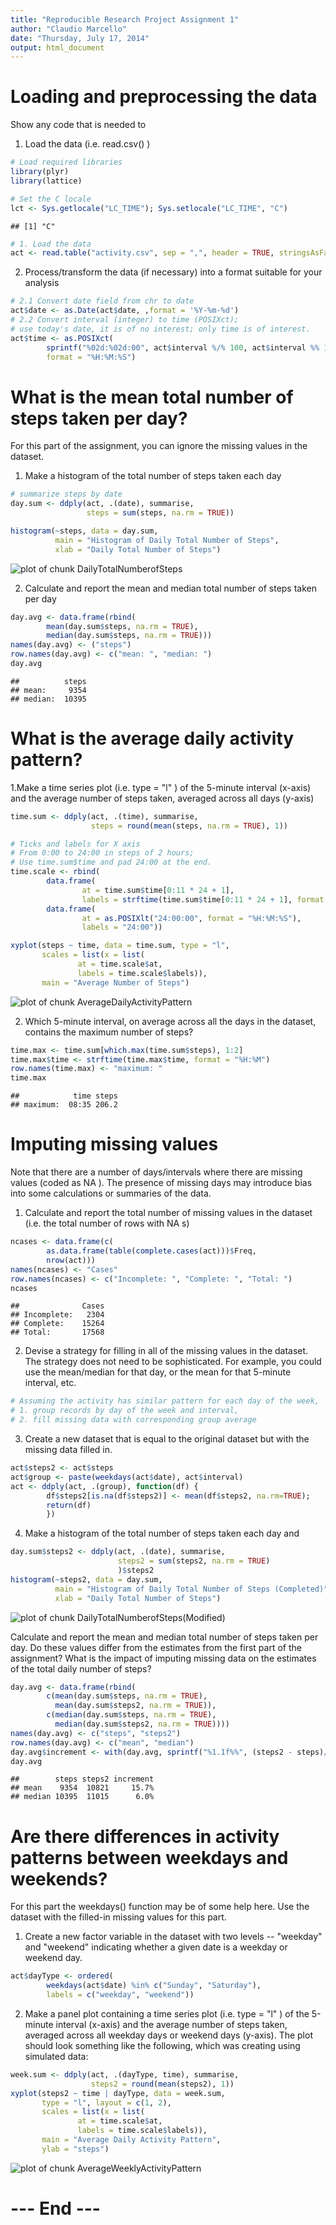 ```yaml
---
title: "Reproducible Research Project Assignment 1"
author: "Claudio Marcello"
date: "Thursday, July 17, 2014"
output: html_document
---
```


# Loading and preprocessing the data

Show any code that is needed to

1. Load the data (i.e. read.csv() )

```r
# Load required libraries
library(plyr)
library(lattice)

# Set the C locale
lct <- Sys.getlocale("LC_TIME"); Sys.setlocale("LC_TIME", "C")
```

```
## [1] "C"
```

```r
# 1. Load the data
act <- read.table("activity.csv", sep = ",", header = TRUE, stringsAsFactors=FALSE)
```

2. Process/transform the data (if necessary) into a format suitable for your analysis


```r
# 2.1 Convert date field from chr to date
act$date <- as.Date(act$date, ,format = '%Y-%m-%d')
# 2.2 Convert interval (integer) to time (POSIXct);  
# use today's date, it is of no interest; only time is of interest.
act$time <- as.POSIXct(
        sprintf("%02d:%02d:00", act$interval %/% 100, act$interval %% 100), 
        format = "%H:%M:%S")
```


# What is the mean total number of steps taken per day?

For this part of the assignment, you can ignore the missing values in the dataset.

1. Make a histogram of the total number of steps taken each day

```r
# summarize steps by date
day.sum <- ddply(act, .(date), summarise, 
                 steps = sum(steps, na.rm = TRUE))

histogram(~steps, data = day.sum, 
          main = "Histogram of Daily Total Number of Steps",
          xlab = "Daily Total Number of Steps")
```

![plot of chunk DailyTotalNumberofSteps](figure/DailyTotalNumberofSteps.png) 

2. Calculate and report the mean and median total number of steps taken per day

```r
day.avg <- data.frame(rbind(
        mean(day.sum$steps, na.rm = TRUE), 
        median(day.sum$steps, na.rm = TRUE)))
names(day.avg) <- ("steps")
row.names(day.avg) <- c("mean: ", "median: ")
day.avg
```

```
##          steps
## mean:     9354
## median:  10395
```


# What is the average daily activity pattern?

1.Make a time series plot (i.e.  type = "l" ) of the 5-minute interval (x-axis) and the average number of steps taken, averaged across all days (y-axis)

```r
time.sum <- ddply(act, .(time), summarise, 
                  steps = round(mean(steps, na.rm = TRUE), 1))

# Ticks and labels for X axis
# From 0:00 to 24:00 in steps of 2 hours;
# Use time.sum$time and pad 24:00 at the end.
time.scale <- rbind(
        data.frame(
                at = time.sum$time[0:11 * 24 + 1], 
                labels = strftime(time.sum$time[0:11 * 24 + 1], format = "%H:%M")), 
        data.frame(
                at = as.POSIXlt("24:00:00", format = "%H:%M:%S"), 
                labels = "24:00"))

xyplot(steps ~ time, data = time.sum, type = "l", 
       scales = list(x = list(
               at = time.scale$at, 
               labels = time.scale$labels)), 
       main = "Average Number of Steps")
```

![plot of chunk AverageDailyActivityPattern](figure/AverageDailyActivityPattern.png) 

2. Which 5-minute interval, on average across all the days in the dataset, contains the maximum number of steps?


```r
time.max <- time.sum[which.max(time.sum$steps), 1:2]
time.max$time <- strftime(time.max$time, format = "%H:%M")
row.names(time.max) <- "maximum: "
time.max
```

```
##            time steps
## maximum:  08:35 206.2
```


# Imputing missing values
Note that there are a number of days/intervals where there are missing values (coded as  NA ). The presence of missing days may introduce bias into some calculations or summaries of the data.

1. Calculate and report the total number of missing values in the dataset (i.e. the total number of rows with  NA s)

```r
ncases <- data.frame(c(
        as.data.frame(table(complete.cases(act)))$Freq,
        nrow(act)))
names(ncases) <- "Cases"
row.names(ncases) <- c("Incomplete: ", "Complete: ", "Total: ")
ncases
```

```
##              Cases
## Incomplete:   2304
## Complete:    15264
## Total:       17568
```

2. Devise a strategy for filling in all of the missing values in the dataset. The strategy does not need to be sophisticated. For example, you could use the mean/median for that day, or the mean for that 5-minute interval, etc.

```r
# Assuming the activity has similar pattern for each day of the week,
# 1. group records by day of the week and interval,
# 2. fill missing data with corresponding group average
```

3. Create a new dataset that is equal to the original dataset but with the missing data filled in.

```r
act$steps2 <- act$steps
act$group <- paste(weekdays(act$date), act$interval)
act <- ddply(act, .(group), function(df) {
        df$steps2[is.na(df$steps2)] <- mean(df$steps2, na.rm=TRUE);
        return(df)
        })
```

4. Make a histogram of the total number of steps taken each day and 

```r
day.sum$steps2 <- ddply(act, .(date), summarise, 
                        steps2 = sum(steps2, na.rm = TRUE)
                        )$steps2
histogram(~steps2, data = day.sum, 
          main = "Histogram of Daily Total Number of Steps (Completed)", 
          xlab = "Daily Total Number of Steps")
```

![plot of chunk DailyTotalNumberofSteps(Modified)](figure/DailyTotalNumberofSteps(Modified).png) 

Calculate and report the mean and median total number of steps taken per day. Do these values differ from the estimates from the first part of the assignment? What is the impact of imputing missing data on the estimates of the total daily number of steps?

```r
day.avg <- data.frame(rbind(
        c(mean(day.sum$steps, na.rm = TRUE), 
          mean(day.sum$steps2, na.rm = TRUE)), 
        c(median(day.sum$steps, na.rm = TRUE), 
          median(day.sum$steps2, na.rm = TRUE))))
names(day.avg) <- c("steps", "steps2")
row.names(day.avg) <- c("mean", "median")
day.avg$increment <- with(day.avg, sprintf("%1.1f%%", (steps2 - steps)/ steps * 100))
day.avg
```

```
##        steps steps2 increment
## mean    9354  10821     15.7%
## median 10395  11015      6.0%
```


# Are there differences in activity patterns between weekdays and weekends?

For this part the  weekdays()  function may be of some help here. Use the dataset with the filled-in missing values for this part.

1. Create a new factor variable in the dataset with two levels -- "weekday" and "weekend" indicating whether a given date is a weekday or weekend day.

```r
act$dayType <- ordered(
        weekdays(act$date) %in% c("Sunday", "Saturday"),
        labels = c("weekday", "weekend"))
```

2. Make a panel plot containing a time series plot (i.e.  type = "l" ) of the 5-minute interval (x-axis) and the average number of steps taken, averaged across all weekday days or weekend days (y-axis). The plot should look something like the following, which was creating using simulated data:


```r
week.sum <- ddply(act, .(dayType, time), summarise, 
                  steps2 = round(mean(steps2), 1))
xyplot(steps2 ~ time | dayType, data = week.sum, 
       type = "l", layout = c(1, 2), 
       scales = list(x = list(
               at = time.scale$at, 
               labels = time.scale$labels)), 
       main = "Average Daily Activity Pattern", 
       ylab = "steps")
```

![plot of chunk AverageWeeklyActivityPattern](figure/AverageWeeklyActivityPattern.png) 

# --- End ---
